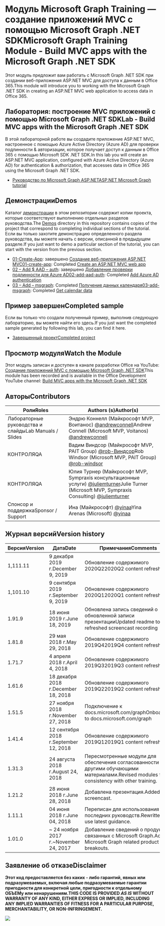 # <a name="microsoft-graph-training-module---build-mvc-apps-with-the-microsoft-graph-net-sdk"></a><span data-ttu-id="6baa5-101">Модуль Microsoft Graph Training — создание приложений MVC с помощью Microsoft Graph .NET SDK</span><span class="sxs-lookup"><span data-stu-id="6baa5-101">Microsoft Graph Training Module - Build MVC apps with the Microsoft Graph .NET SDK</span></span>

<span data-ttu-id="6baa5-102">Этот модуль предложит вам работать с Microsoft Graph .NET SDK при создании веб-приложения ASP.NET MVC для доступа к данным в Office 365.</span><span class="sxs-lookup"><span data-stu-id="6baa5-102">This module will introduce you to working with the Microsoft Graph .NET SDK in creating an ASP.NET MVC web application to access data in Office 365.</span></span>

## <a name="lab---build-mvc-apps-with-the-microsoft-graph-net-sdk"></a><span data-ttu-id="6baa5-103">Лаборатория: построение MVC приложений с помощью Microsoft Graph .NET SDK</span><span class="sxs-lookup"><span data-stu-id="6baa5-103">Lab - Build MVC apps with the Microsoft Graph .NET SDK</span></span>

<span data-ttu-id="6baa5-104">В этой лабораторной работе вы создадите приложение ASP.NET MVC, настроенное с помощью Azure Active Directory (Azure AD) для проверки подлинности & авторизации, которое получает доступ к данным в Office 365 с помощью Microsoft SDK .NET SDK.</span><span class="sxs-lookup"><span data-stu-id="6baa5-104">In this lab you will create an ASP.NET MVC application, configured with Azure Active Directory (Azure AD) for authentication & authorization, that accesses data in Office 365 using the Microsoft Graph .NET SDK.</span></span>

- [<span data-ttu-id="6baa5-105">Руководство по Microsoft Graph ASP.NET</span><span class="sxs-lookup"><span data-stu-id="6baa5-105">ASP.NET Microsoft Graph tutorial</span></span>](https://docs.microsoft.com/graph/training/aspnet-tutorial)

## <a name="demos"></a><span data-ttu-id="6baa5-106">Демонстрации</span><span class="sxs-lookup"><span data-stu-id="6baa5-106">Demos</span></span>

<span data-ttu-id="6baa5-107">Каталог [демонстрации](./Demos) в этом репозитории содержит копии проекта, которые соответствуют выполнению отдельных разделов руководства.</span><span class="sxs-lookup"><span data-stu-id="6baa5-107">The [Demos](./Demos) directory in this repository contains copies of the project that correspond to completing individual sections of the tutorial.</span></span> <span data-ttu-id="6baa5-108">Если вы только захотите демонстрацию определенного раздела руководства, вы можете начать с версии, описанной в предыдущем разделе.</span><span class="sxs-lookup"><span data-stu-id="6baa5-108">If you just want to demo a particular section of the tutorial, you can start with the version from the previous section.</span></span>

- <span data-ttu-id="6baa5-109">[01-Create-App](Demos/01-create-app): завершено [Создание веб-приложения ASP.NET MVC](https://docs.microsoft.com/graph/training/aspnet-tutorial?tutorial-step=1)</span><span class="sxs-lookup"><span data-stu-id="6baa5-109">[01-create-app](Demos/01-create-app): Completed [Create an ASP.NET MVC web app](https://docs.microsoft.com/graph/training/aspnet-tutorial?tutorial-step=1)</span></span>
- <span data-ttu-id="6baa5-110">[02 – Add $ AAD – auth](Demos/02-add-aad-auth): завершено [Добавление проверки подлинности для Azure AD](https://docs.microsoft.com/graph/training/aspnet-tutorial?tutorial-step=3)</span><span class="sxs-lookup"><span data-stu-id="6baa5-110">[02-add-aad-auth](Demos/02-add-aad-auth): Completed [Add Azure AD authentication](https://docs.microsoft.com/graph/training/aspnet-tutorial?tutorial-step=3)</span></span>
- <span data-ttu-id="6baa5-111">[03 – Add – msgraph](Demos/03-add-msgraph): Completed [Получение данных календаря](https://docs.microsoft.com/graph/training/aspnet-tutorial?tutorial-step=4)</span><span class="sxs-lookup"><span data-stu-id="6baa5-111">[03-add-msgraph](Demos/03-add-msgraph): Completed [Get calendar data](https://docs.microsoft.com/graph/training/aspnet-tutorial?tutorial-step=4)</span></span>

## <a name="completed-sample"></a><span data-ttu-id="6baa5-112">Пример завершен</span><span class="sxs-lookup"><span data-stu-id="6baa5-112">Completed sample</span></span>

<span data-ttu-id="6baa5-113">Если вы только что создали полученный пример, выполнив следующую лабораторию, вы можете найти его здесь.</span><span class="sxs-lookup"><span data-stu-id="6baa5-113">If you just want the completed sample generated by following this lab, you can find it here.</span></span>

- [<span data-ttu-id="6baa5-114">Завершенный проект</span><span class="sxs-lookup"><span data-stu-id="6baa5-114">Completed project</span></span>](Demos/03-add-msgraph)

## <a name="watch-the-module"></a><span data-ttu-id="6baa5-115">Просмотр модуля</span><span class="sxs-lookup"><span data-stu-id="6baa5-115">Watch the Module</span></span>

<span data-ttu-id="6baa5-116">Этот модуль записан и доступен в канале разработки Office на YouTube: [Создание приложений MVC с помощью Microsoft Graph .NET SDK](https://youtu.be/a2teHZ5WuNc)</span><span class="sxs-lookup"><span data-stu-id="6baa5-116">This module has been recorded and is available in the Office Development YouTube channel: [Build MVC apps with the Microsoft Graph .NET SDK](https://youtu.be/a2teHZ5WuNc)</span></span>

## <a name="contributors"></a><span data-ttu-id="6baa5-117">Авторы</span><span class="sxs-lookup"><span data-stu-id="6baa5-117">Contributors</span></span>

| <span data-ttu-id="6baa5-118">Роли</span><span class="sxs-lookup"><span data-stu-id="6baa5-118">Roles</span></span>                | <span data-ttu-id="6baa5-119">Authors (s)</span><span class="sxs-lookup"><span data-stu-id="6baa5-119">Author(s)</span></span>                                                                                     |
| -------------------- | --------------------------------------------------------------------------------------------- |
| <span data-ttu-id="6baa5-120">Лабораторные руководства и слайды</span><span class="sxs-lookup"><span data-stu-id="6baa5-120">Lab Manuals / Slides</span></span> | <span data-ttu-id="6baa5-121">Эндрю Коннелл (Майкрософт MVP, Воитанос) [@andrewconnell](//github.com/andrewconnell)</span><span class="sxs-lookup"><span data-stu-id="6baa5-121">Andrew Connell (Microsoft MVP, Voitanos) [@andrewconnell](//github.com/andrewconnell)</span></span>         |
| <span data-ttu-id="6baa5-122">КОНТРОЛЯ</span><span class="sxs-lookup"><span data-stu-id="6baa5-122">QA</span></span>                   | <span data-ttu-id="6baa5-123">Вадим Виндсор (Майкрософт MVP, PAIT Group) [@rob-Виндсор](//github.com/rob-windsor)</span><span class="sxs-lookup"><span data-stu-id="6baa5-123">Rob Windsor (Microsoft MVP, PAIT Group) [@rob-windsor](//github.com/rob-windsor)</span></span>              |
| <span data-ttu-id="6baa5-124">КОНТРОЛЯ</span><span class="sxs-lookup"><span data-stu-id="6baa5-124">QA</span></span>                   | <span data-ttu-id="6baa5-125">Юлия Турнер (Майкрософт MVP, Sympraxis консультационные услуги) [@juliemturner](//github.com/juliemturner)</span><span class="sxs-lookup"><span data-stu-id="6baa5-125">Julie Turner (Microsoft MVP, Sympraxis Consulting) [@juliemturner](//github.com/juliemturner)</span></span> |
| <span data-ttu-id="6baa5-126">Спонсор и поддержка</span><span class="sxs-lookup"><span data-stu-id="6baa5-126">Sponsor / Support</span></span>    | <span data-ttu-id="6baa5-127">Ина (Майкрософт) [@yinaa](//github.com/yinaa)</span><span class="sxs-lookup"><span data-stu-id="6baa5-127">Yina Arenas (Microsoft) [@yinaa](//github.com/yinaa)</span></span>                                          |

## <a name="version-history"></a><span data-ttu-id="6baa5-128">Журнал версий</span><span class="sxs-lookup"><span data-stu-id="6baa5-128">Version history</span></span>

| <span data-ttu-id="6baa5-129">Версия</span><span class="sxs-lookup"><span data-stu-id="6baa5-129">Version</span></span> |        <span data-ttu-id="6baa5-130">Дата</span><span class="sxs-lookup"><span data-stu-id="6baa5-130">Date</span></span>        |                       <span data-ttu-id="6baa5-131">Примечания</span><span class="sxs-lookup"><span data-stu-id="6baa5-131">Comments</span></span>                       |
| ------- | ------------------ | ---------------------------------------------------- |
| <span data-ttu-id="6baa5-132">1,11</span><span class="sxs-lookup"><span data-stu-id="6baa5-132">1.11</span></span>    | <span data-ttu-id="6baa5-133">9 декабря 2019 г.</span><span class="sxs-lookup"><span data-stu-id="6baa5-133">December 9, 2019</span></span>   | <span data-ttu-id="6baa5-134">Обновление содержимого 2020Q2</span><span class="sxs-lookup"><span data-stu-id="6baa5-134">2020Q2 content refresh</span></span>                               |
| <span data-ttu-id="6baa5-135">1,10</span><span class="sxs-lookup"><span data-stu-id="6baa5-135">1.10</span></span>    | <span data-ttu-id="6baa5-136">9 сентября 2019 г.</span><span class="sxs-lookup"><span data-stu-id="6baa5-136">September 9, 2019</span></span>  | <span data-ttu-id="6baa5-137">Обновление содержимого 2020Q1</span><span class="sxs-lookup"><span data-stu-id="6baa5-137">2020Q1 content refresh</span></span>                               |
| <span data-ttu-id="6baa5-138">1.9</span><span class="sxs-lookup"><span data-stu-id="6baa5-138">1.9</span></span>     | <span data-ttu-id="6baa5-139">18 июня 2019 г.</span><span class="sxs-lookup"><span data-stu-id="6baa5-139">June 18, 2019</span></span>      | <span data-ttu-id="6baa5-140">Обновлена запись сведений о обновленной записи презентации</span><span class="sxs-lookup"><span data-stu-id="6baa5-140">Updated readme to refreshed screencast recording</span></span>     |
| <span data-ttu-id="6baa5-141">1.8</span><span class="sxs-lookup"><span data-stu-id="6baa5-141">1.8</span></span>     | <span data-ttu-id="6baa5-142">29 мая 2018 г.</span><span class="sxs-lookup"><span data-stu-id="6baa5-142">May 29, 2018</span></span>       | <span data-ttu-id="6baa5-143">Обновление содержимого 2019Q4</span><span class="sxs-lookup"><span data-stu-id="6baa5-143">2019Q4 content refresh</span></span>                               |
| <span data-ttu-id="6baa5-144">1.7</span><span class="sxs-lookup"><span data-stu-id="6baa5-144">1.7</span></span>     | <span data-ttu-id="6baa5-145">4 апреля 2018 г.</span><span class="sxs-lookup"><span data-stu-id="6baa5-145">April 4, 2018</span></span>      | <span data-ttu-id="6baa5-146">Обновление содержимого 2019Q3</span><span class="sxs-lookup"><span data-stu-id="6baa5-146">2019Q3 content refresh</span></span>                               |
| <span data-ttu-id="6baa5-147">1.6</span><span class="sxs-lookup"><span data-stu-id="6baa5-147">1.6</span></span>     | <span data-ttu-id="6baa5-148">18 декабря 2018 г.</span><span class="sxs-lookup"><span data-stu-id="6baa5-148">December 18, 2018</span></span>  | <span data-ttu-id="6baa5-149">Обновление содержимого 2019Q2</span><span class="sxs-lookup"><span data-stu-id="6baa5-149">2019Q2 content refresh</span></span>                               |
| <span data-ttu-id="6baa5-150">1.5</span><span class="sxs-lookup"><span data-stu-id="6baa5-150">1.5</span></span>     | <span data-ttu-id="6baa5-151">27 ноября 2018 г.</span><span class="sxs-lookup"><span data-stu-id="6baa5-151">November 27, 2018</span></span>  | <span data-ttu-id="6baa5-152">Подключение к docs.microsoft.com/graph</span><span class="sxs-lookup"><span data-stu-id="6baa5-152">Onboarded to docs.microsoft.com/graph</span></span>                |
| <span data-ttu-id="6baa5-153">1.4</span><span class="sxs-lookup"><span data-stu-id="6baa5-153">1.4</span></span>     | <span data-ttu-id="6baa5-154">12 сентября 2018 г.</span><span class="sxs-lookup"><span data-stu-id="6baa5-154">September 12, 2018</span></span> | <span data-ttu-id="6baa5-155">Обновление содержимого 2019Q1</span><span class="sxs-lookup"><span data-stu-id="6baa5-155">2019Q1 content refresh</span></span>                               |
| <span data-ttu-id="6baa5-156">1.3</span><span class="sxs-lookup"><span data-stu-id="6baa5-156">1.3</span></span>     | <span data-ttu-id="6baa5-157">24 августа 2018 г.</span><span class="sxs-lookup"><span data-stu-id="6baa5-157">August 24, 2018</span></span>    | <span data-ttu-id="6baa5-158">Пересмотренные модули для обеспечения согласованности с другими обучающими материалами.</span><span class="sxs-lookup"><span data-stu-id="6baa5-158">Revised modules for consistency with other training.</span></span> |
| <span data-ttu-id="6baa5-159">1.2</span><span class="sxs-lookup"><span data-stu-id="6baa5-159">1.2</span></span>     | <span data-ttu-id="6baa5-160">28 июня 2018 г.</span><span class="sxs-lookup"><span data-stu-id="6baa5-160">June 28, 2018</span></span>      | <span data-ttu-id="6baa5-161">Добавлена презентация.</span><span class="sxs-lookup"><span data-stu-id="6baa5-161">Added screencast.</span></span>                                    |
| <span data-ttu-id="6baa5-162">1.1</span><span class="sxs-lookup"><span data-stu-id="6baa5-162">1.1</span></span>     | <span data-ttu-id="6baa5-163">04 июня 2018 г.</span><span class="sxs-lookup"><span data-stu-id="6baa5-163">June 04, 2018</span></span>      | <span data-ttu-id="6baa5-164">Переписан для использования последних руководств.</span><span class="sxs-lookup"><span data-stu-id="6baa5-164">Rewritten to use latest guidance.</span></span>                    |
| <span data-ttu-id="6baa5-165">1.0</span><span class="sxs-lookup"><span data-stu-id="6baa5-165">1.0</span></span>     | <span data-ttu-id="6baa5-166">~ 24 ноября 2017 г.</span><span class="sxs-lookup"><span data-stu-id="6baa5-166">~November 24, 2017</span></span> | <span data-ttu-id="6baa5-167">Добавление сведений о продуктах, связанных с Microsoft Graph.</span><span class="sxs-lookup"><span data-stu-id="6baa5-167">Add Microsoft Graph related product breakouts.</span></span>       |

## <a name="disclaimer"></a><span data-ttu-id="6baa5-168">Заявление об отказе</span><span class="sxs-lookup"><span data-stu-id="6baa5-168">Disclaimer</span></span>

<span data-ttu-id="6baa5-169">**Этот код предоставляется без каких _-_ либо гарантий, явных или подразумеваемых, включая любые подразумеваемые гарантии пригодности для конкретной цели, пригодности к отдельному ОБЪЕМу или ненарушениям.**</span><span class="sxs-lookup"><span data-stu-id="6baa5-169">**THIS CODE IS PROVIDED _AS IS_ WITHOUT WARRANTY OF ANY KIND, EITHER EXPRESS OR IMPLIED, INCLUDING ANY IMPLIED WARRANTIES OF FITNESS FOR A PARTICULAR PURPOSE, MERCHANTABILITY, OR NON-INFRINGEMENT.**</span></span>

<img src="https://telemetry.sharepointpnp.com/msgraph-training-aspnetmvcapp" />
